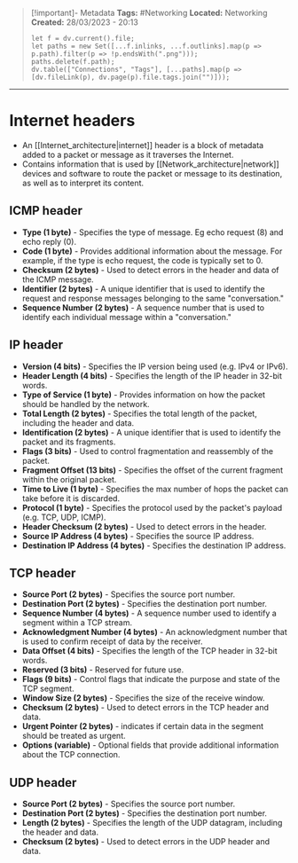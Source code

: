 > [!important]- Metadata
> **Tags:** #Networking 
> **Located:** Networking
> **Created:** 28/03/2023 - 20:13
> ```dataviewjs
> let f = dv.current().file;
> let paths = new Set([...f.inlinks, ...f.outlinks].map(p => p.path).filter(p => !p.endsWith(".png")));
> paths.delete(f.path);
> dv.table(["Connections", "Tags"], [...paths].map(p => [dv.fileLink(p), dv.page(p).file.tags.join("")]));
> ```

___
# Internet headers
- An [[Internet_architecture|internet]] header is a block of metadata  added to a packet or message as it traverses the Internet. 
- Contains information that is used by [[Network_architecture|network]] devices and software to route the packet or message to its destination, as well as to interpret its content.

## ICMP header
- **Type (1 byte)** - Specifies the type of message. Eg echo request (8) and echo reply (0).
- **Code (1 byte)** - Provides additional information about the message. For example, if the type is echo request, the code is typically set to 0.
- **Checksum (2 bytes)** - Used to detect errors in the header and data of the ICMP message.
- **Identifier (2 bytes)** - A unique identifier that is used to identify the request and response messages belonging to the same "conversation."
- **Sequence Number (2 bytes)** - A sequence number that is used to identify each individual message within a "conversation."

## IP header 
-   **Version (4 bits)** - Specifies the IP version being used (e.g. IPv4 or IPv6).
-   **Header Length (4 bits)** - Specifies the length of the IP header in 32-bit words.
-   **Type of Service (1 byte)** - Provides information on how the packet should be handled by the network.
-   **Total Length (2 bytes)** - Specifies the total length of the packet, including the header and data.
-   **Identification (2 bytes)** - A unique identifier that is used to identify the packet and its fragments.
-   **Flags (3 bits)** - Used to control fragmentation and reassembly of the packet.
-   **Fragment Offset (13 bits)** - Specifies the offset of the current fragment within the original packet.
-   **Time to Live (1 byte)** - Specifies the max number of hops the packet can take before it is discarded.
-   **Protocol (1 byte)** - Specifies the protocol used by the packet's payload (e.g. TCP, UDP, ICMP).
-   **Header Checksum (2 bytes)** - Used to detect errors in the header.
-   **Source IP Address (4 bytes)** - Specifies the source IP address.
-   **Destination IP Address (4 bytes)** - Specifies the destination IP address.

## TCP header 
-   **Source Port (2 bytes)** - Specifies the source port number.
-   **Destination Port (2 bytes)** - Specifies the destination port number.
-   **Sequence Number (4 bytes)** - A sequence number used to identify a segment within a TCP stream.
-   **Acknowledgment Number (4 bytes)** - An acknowledgment number that is used to confirm receipt of data by the receiver.
-   **Data Offset (4 bits)** - Specifies the length of the TCP header in 32-bit words.
-   **Reserved (3 bits)** - Reserved for future use.
-   **Flags (9 bits)** - Control flags that indicate the purpose and state of the TCP segment.
-   **Window Size (2 bytes)** - Specifies the size of the receive window.
-   **Checksum (2 bytes)** - Used to detect errors in the TCP header and data.
-   **Urgent Pointer (2 bytes)** - indicates if certain data in the segment should be treated as urgent.
-   **Options (variable)** - Optional fields that provide additional information about the TCP connection.


## UDP header 
-   **Source Port (2 bytes)** - Specifies the source port number.
-   **Destination Port (2 bytes)** - Specifies the destination port number.
-   **Length (2 bytes)** - Specifies the length of the UDP datagram, including the header and data.
-   **Checksum (2 bytes)** - Used to detect errors in the UDP header and data.